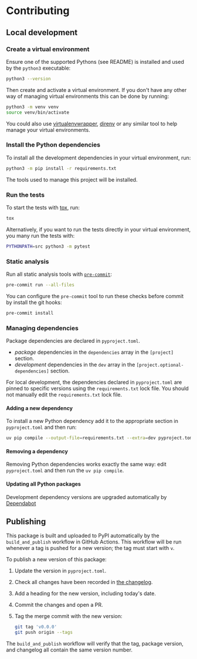 # Contributing

## Local development

### Create a virtual environment

Ensure one of the supported Pythons (see README) is installed
and used by the `python3` executable:

```sh
python3 --version
```

Then create and activate a virtual environment.
If you don't have any other way of managing virtual environments
this can be done by running:

```sh
python3 -m venv venv
source venv/bin/activate
```

You could also use [virtualenvwrapper], [direnv] or any similar tool
to help manage your virtual environments.

### Install the Python dependencies

To install all the development dependencies in your virtual environment,
run:

```sh
python3 -m pip install -r requirements.txt
```

[direnv]: https://direnv.net
[virtualenvwrapper]: https://virtualenvwrapper.readthedocs.io/

The tools used to manage this project will be installed.

### Run the tests

To start the tests with [tox](https://tox.wiki), run:

```sh
tox
```

Alternatively, if you want to run the tests directly in your virtual environment,
you many run the tests with:

```sh
PYTHONPATH=src python3 -m pytest
```

### Static analysis

Run all static analysis tools with [`pre-commit`](https://pre-commit.com):

```sh
pre-commit run --all-files
```

You can configure the `pre-commit` tool to run these checks before commit
by install the git hooks:

```sh
pre-commit install
```

### Managing dependencies

Package dependencies are declared in `pyproject.toml`.

- _package_ dependencies in the `dependencies` array
  in the `[project]` section.
- _development_ dependencies in the `dev` array
  in the `[project.optional-dependencies]` section.

For local development,
the dependencies declared in `pyproject.toml` are pinned to specific versions
using the `requirements.txt` lock file.
You should not manually edit the `requirements.txt` lock file.

#### Adding a new dependency

To install a new Python dependency
add it to the appropriate section in `pyproject.toml`
and then run:

```sh
uv pip compile --output-file=requirements.txt --extra=dev pyproject.toml
```

#### Removing a dependency

Removing Python dependencies works exactly the same way:
edit `pyproject.toml` and then run the `uv pip compile`.

#### Updating all Python packages

Development dependency versions are upgraded automatically
by [Dependabot](https://docs.github.com/en/code-security/dependabot/dependabot-version-updates/about-dependabot-version-updates)

## Publishing

This package is built and uploaded to PyPI automatically
by the `build_and_publish` workflow
in GitHub Actions.
This workflow will be run whenever a tag is pushed for a new version;
the tag must start with `v`.

To publish a new version of this package:

1. Update the version in `pyproject.toml`.
2. Check all changes have been recorded in [the changelog](./CHANGELOG.md).
3. Add a heading for the new version,
   including today's date.
4. Commit the changes and open a PR.
5. Tag the merge commit with the new version:

   ```sh
   git tag 'v0.0.0'
   git push origin --tags
   ```

The `build_and_publish` workflow will verify
that the tag, package version, and changelog
all contain the same version number.
